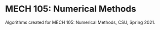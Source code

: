 # MECH 105: Numerical Methods
Algorithms created for MECH 105: Numerical Methods, CSU, Spring 2021.
